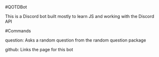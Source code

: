 #QOTDBot

This is a Discord bot built mostly to learn JS and working with the Discord API

#Commands

question: Asks a random question from the random question package

github: Links the page for this bot